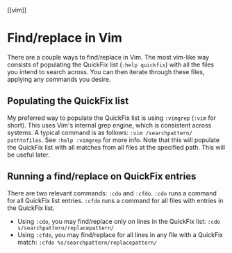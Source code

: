 [[vim]]

# Find/replace in Vim

There are a couple ways to find/replace in Vim. The most vim-like way consists of populating the QuickFix list (`:help quickfix`) with all the files you intend to search across. You can then iterate through these files, applying any commands you desire.

## Populating the QuickFix list

My preferred way to populate the QuickFix list is using `:vimgrep` (`:vim` for short). This uses Vim's internal grep engine, which is consistent across systems. A typical command is as follows: `:vim /searchpattern/ pathtofiles`. See `:help :vimgrep` for more info. Note that this will populate the QuickFix list with all matches from all files at the specified path. This will be useful later.

## Running a find/replace on QuickFix entries

There are two relevant commands: `:cdo` and `:cfdo`. `:cdo` runs a command for all QuickFix list entries. `:cfdo` runs a command for all files with entries in the QuickFix list. 

- Using `:cdo`, you may find/replace only on lines in the QuickFix list: `:cdo s/searchpattern/replacepattern/`
- Using `:cfdo`, you may find/replace for all lines in any file with a QuickFix match: `:cfdo %s/searchpattern/replacepattern/`
